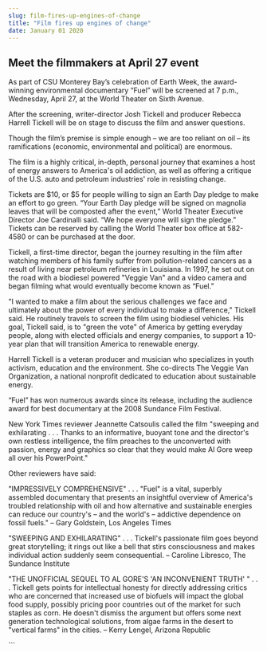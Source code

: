 ```yaml
---
slug: film-fires-up-engines-of-change
title: "Film fires up engines of change"
date: January 01 2020
---
```


 
<h2>Meet the filmmakers at April 27 event</h2>
<p>
  As part of CSU Monterey Bay’s celebration of Earth Week, the award-winning
  environmental documentary “Fuel” will be screened at 7 p.m., Wednesday, April
  27, at the World Theater on Sixth Avenue.
</p>
<p>
  After the screening, writer-director Josh Tickell and producer Rebecca Harrell
  Tickell will be on stage to discuss the film and answer questions.
</p>
<p>
  Though the film’s premise is simple enough – we are too reliant on oil – its
  ramifications (economic, environmental and political) are enormous.
</p>
<p>
  The film is a highly critical, in-depth, personal journey that examines a host
  of energy answers to America's oil addiction, as well as offering a critique
  of the U.S. auto and petroleum industries' role in resisting change.
</p>
<p>
  Tickets are $10, or $5 for people willing to sign an Earth Day pledge to make
  an effort to go green. “Your Earth Day pledge will be signed on magnolia
  leaves that will be composted after the event,” World Theater Executive
  Director Joe Cardinalli said. “We hope everyone will sign the pledge.” Tickets
  can be reserved by calling the World Theater box office at 582-4580 or can be
  purchased at the door.
</p>
<p>
  Tickell, a first-time director, began the journey resulting in the film after
  watching members of his family suffer from pollution-related cancers as a
  result of living near petroleum refineries in Louisiana. In 1997, he set out
  on the road with a biodiesel powered "Veggie Van" and a video camera and began
  filming what would eventually become known as “Fuel.”
</p>
<p>
  "I wanted to make a film about the serious challenges we face and ultimately
  about the power of every individual to make a difference," Tickell said. He
  routinely travels to screen the film using biodiesel vehicles. His goal,
  Tickell said, is to "green the vote" of America by getting everyday people,
  along with elected officials and energy companies, to support a 10-year plan
  that will transition America to renewable energy.
</p>
<p>
  Harrell Tickell is a veteran producer and musician who specializes in youth
  activism, education and the environment. She co-directs The Veggie Van
  Organization, a national nonprofit dedicated to education about sustainable
  energy.
</p>
<p>
  “Fuel” has won numerous awards since its release, including the audience award
  for best documentary at the 2008 Sundance Film Festival.
</p>
<p>
  New York Times reviewer Jeannette Catsoulis called the film "sweeping and
  exhilarating . . . Thanks to an informative, buoyant tone and the director's
  own restless intelligence, the film preaches to the unconverted with passion,
  energy and graphics so clear that they would make Al Gore weep all over his
  PowerPoint."
</p>
<p>Other reviewers have said:</p>
<p>
  "IMPRESSIVELY COMPREHENSIVE" . . . "Fuel" is a vital, superbly assembled
  documentary that presents an insightful overview of America's troubled
  relationship with oil and how alternative and sustainable energies can reduce
  our country's – and the world's – addictive dependence on fossil fuels." –
  Gary Goldstein, Los Angeles Times
</p>
<p>
  "SWEEPING AND EXHILARATING" . . . Tickell's passionate film goes beyond great
  storytelling; it rings out like a bell that stirs consciousness and makes
  individual action suddenly seem consequential. – Caroline Libresco, The
  Sundance Institute
</p>
<p>
  "THE UNOFFICIAL SEQUEL TO AL GORE'S 'AN INCONVENIENT TRUTH' " . . . Tickell
  gets points for intellectual honesty for directly addressing critics who are
  concerned that increased use of biofuels will impact the global food supply,
  possibly pricing poor countries out of the market for such staples as corn. He
  doesn't dismiss the argument but offers some next generation technological
  solutions, from algae farms in the desert to "vertical farms" in the cities. –
  Kerry Lengel, Arizona Republic
</p>
```
